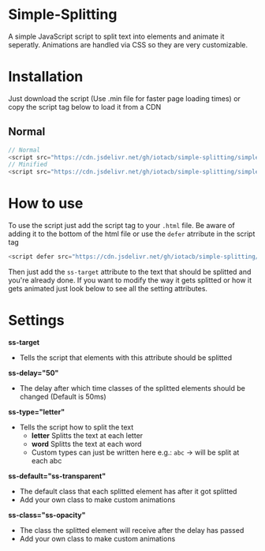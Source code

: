 # Simple-Splitting
A simple JavaScript script to split text into elements and animate it seperatly.
Animations are handled via CSS so they are very customizable.

# Installation
Just download the script (Use .min file for faster page loading times) or copy the script tag below to load it from a CDN

## Normal
```javascript
// Normal
<script src="https://cdn.jsdelivr.net/gh/iotacb/simple-splitting/simple-splitting.js"></script>
// Minified
<script src="https://cdn.jsdelivr.net/gh/iotacb/simple-splitting/simple-splitting-min.js"></script>
```

# How to use
To use the script just add the script tag to your `.html` file.
Be aware of adding it to the bottom of the html file or use the `defer` atrribute in the script tag

```javascript
<script defer src="https://cdn.jsdelivr.net/gh/iotacb/simple-splitting/simple-splitting-min.js"></script>
```

Then just add the `ss-target` attribute to the text that should be splitted and you're already done.
If you want to modify the way it gets splitted or how it gets animated just look below to see all the setting attributes.

# Settings
**ss-target**
- Tells the script that elements with this attribute should be splitted

**ss-delay="50"**
- The delay after which time classes of the splitted elements should be changed (Default is 50ms)

**ss-type="letter"**
- Tells the script how to split the text
  * **letter** Splitts the text at each letter
  * **word** Splitts the text at each word
  * Custom types can just be written here e.g.: ``abc`` -> will be split at each abc

**ss-default="ss-transparent"**
- The default class that each splitted element has after it got splitted
- Add your own class to make custom animations

**ss-class="ss-opacity"**
- The class the splitted element will receive after the delay has passed
- Add your own class to make custom animations
